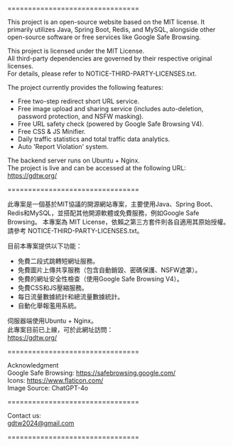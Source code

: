 ================================

This project is an open-source website based on the MIT license. 
It primarily utilizes Java, Spring Boot, Redis, and MySQL, alongside other open-source software or free services like Google Safe Browsing.

This project is licensed under the MIT License.  
All third-party dependencies are governed by their respective original licenses.  
For details, please refer to NOTICE-THIRD-PARTY-LICENSES.txt.  

The project currently provides the following features: 
- Free two-step redirect short URL service.
- Free image upload and sharing service (includes auto-deletion, password protection, and NSFW masking).
- Free URL safety check (powered by Google Safe Browsing V4).
- Free CSS & JS Minifier.
- Daily traffic statistics and total traffic data analytics.
- Auto 'Report Violation' system.

The backend server runs on Ubuntu + Nginx.  
The project is live and can be accessed at the following URL:     
https://gdtw.org/ 

================================
 
此專案是一個基於MIT協議的開源網站專案，主要使用Java、Spring Boot、Redis和MySQL，並搭配其他開源軟體或免費服務，例如Google Safe Browsing。 
本專案為 MIT License，依賴之第三方套件則各自適用其原始授權。請參考 NOTICE-THIRD-PARTY-LICENSES.txt。 

目前本專案提供以下功能： 
- 免費二段式跳轉短網址服務。 
- 免費圖片上傳共享服務（包含自動銷毀、密碼保護、NSFW遮罩）。
- 免費的網址安全性檢查（使用Google Safe Browsing V4）。
- 免費CSS和JS壓縮服務。
- 每日流量數據統計和總流量數據統計。
- 自動化舉報濫用系統。

伺服器端使用Ubuntu + Nginx。  
此專案目前已上線，可於此網址訪問：    
https://gdtw.org/ 

================================

Acknowledgment  
Google Safe Browsing: https://safebrowsing.google.com/  
Icons: https://www.flaticon.com/  
Image Source: ChatGPT-4o

================================

Contact us:    
gdtw2024@gmail.com 

================================
